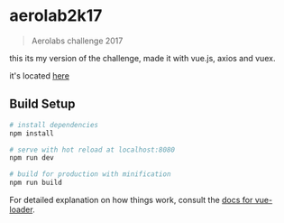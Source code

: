 # aerolab2k17

> Aerolabs challenge 2017

this its my version of the challenge, made it with vue.js, axios and vuex.

it's located [here](https://dist-yavdewuwab.now.sh/)

## Build Setup

``` bash
# install dependencies
npm install

# serve with hot reload at localhost:8080
npm run dev

# build for production with minification
npm run build
```

For detailed explanation on how things work, consult the [docs for vue-loader](http://vuejs.github.io/vue-loader).

